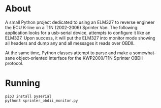 # About

A small Python project dedicated to using an ELM327 to reverse engineer the ECU K-line on a T1N (2002-2006) Sprinter Van.
The following application looks for a usb-serial device, attempts to configure it like an ELM327. Upon success,
it will put the ELM327 into monitor mode showing all headers and dump any and all messages it reads over OBDII. 

At the same time, Python classes attempt to parse and make a somewhat-sane object-oriented interface for the KWP2000/T1N Sprinter
OBDII protocol.

# Running

```
pip3 install pyserial
python3 sprinter_obdii_monitor.py
```